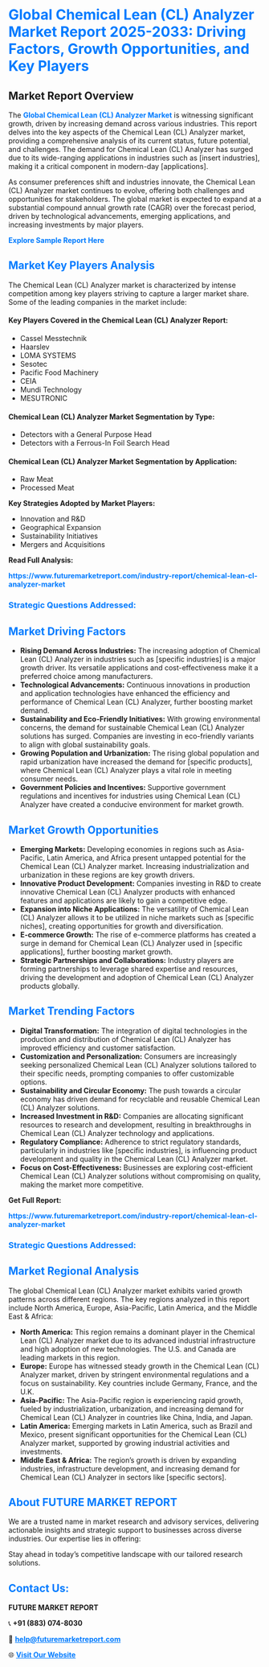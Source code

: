 <h1 style="color: #007BFF;">Global Chemical Lean (CL) Analyzer Market Report 2025-2033: Driving Factors, Growth Opportunities, and Key Players</h1>

<section id="overview">
<h2>Market Report Overview</h2>
<p>The <a href="https://www.futuremarketreport.com/industry-report/chemical-lean-cl-analyzer-market" style="color: #007BFF; text-decoration: none;"><strong>Global Chemical Lean (CL) Analyzer Market</strong></a> is witnessing significant growth, driven by increasing demand across various industries. This report delves into the key aspects of the Chemical Lean (CL) Analyzer market, providing a comprehensive analysis of its current status, future potential, and challenges. The demand for Chemical Lean (CL) Analyzer has surged due to its wide-ranging applications in industries such as [insert industries], making it a critical component in modern-day [applications].</p>
<p>As consumer preferences shift and industries innovate, the Chemical Lean (CL) Analyzer market continues to evolve, offering both challenges and opportunities for stakeholders. The global market is expected to expand at a substantial compound annual growth rate (CAGR) over the forecast period, driven by technological advancements, emerging applications, and increasing investments by major players.</p>
</section>

<section id="overview">
<p><a href="https://www.futuremarketreport.com/request-sample/reportId=32346" style="color: #007BFF; text-decoration: none;"><strong>Explore Sample Report Here</strong></a></p>
</section>

<section id="key-players">
<h2 style="color: #007BFF;">Market Key Players Analysis</h2>
<p>The Chemical Lean (CL) Analyzer market is characterized by intense competition among key players striving to capture a larger market share. Some of the leading companies in the market include:</p>
<h4>Key Players Covered in the Chemical Lean (CL) Analyzer Report:</h4>
<ul><li>Cassel Messtechnik</li><li>Haarslev</li><li>LOMA SYSTEMS</li><li>Sesotec</li><li>Pacific Food Machinery</li><li>CEIA</li><li>Mundi Technology</li><li>MESUTRONIC</li></ul>
<h4>Chemical Lean (CL) Analyzer Market Segmentation by Type:</h4>
<ul><li>Detectors with a General Purpose Head</li><li>Detectors with a Ferrous-In Foil Search Head</li></ul>

<h4>Chemical Lean (CL) Analyzer Market Segmentation by Application:</h4>
<ul><li>Raw Meat</li><li>Processed Meat</li></ul>
<p><strong>Key Strategies Adopted by Market Players:</strong></p>
<ul>
<li>Innovation and R&D</li>
<li>Geographical Expansion</li>
<li>Sustainability Initiatives</li>
<li>Mergers and Acquisitions</li>
</ul>
</section>

<section>
<p><strong>Read Full Analysis: </strong></p><a href="https://www.futuremarketreport.com/industry-report/chemical-lean-cl-analyzer-market" style="color: #007BFF; text-decoration: none;"><strong>https://www.futuremarketreport.com/industry-report/chemical-lean-cl-analyzer-market</strong></a>
<h3 style="color: #007BFF;">Strategic Questions Addressed:</h3>
</section>

<section id="driving-factors">
<h2 style="color: #007BFF;">Market Driving Factors</h2>
<ul>
<li><strong>Rising Demand Across Industries:</strong> The increasing adoption of Chemical Lean (CL) Analyzer in industries such as [specific industries] is a major growth driver. Its versatile applications and cost-effectiveness make it a preferred choice among manufacturers.</li>
<li><strong>Technological Advancements:</strong> Continuous innovations in production and application technologies have enhanced the efficiency and performance of Chemical Lean (CL) Analyzer, further boosting market demand.</li>
<li><strong>Sustainability and Eco-Friendly Initiatives:</strong> With growing environmental concerns, the demand for sustainable Chemical Lean (CL) Analyzer solutions has surged. Companies are investing in eco-friendly variants to align with global sustainability goals.</li>
<li><strong>Growing Population and Urbanization:</strong> The rising global population and rapid urbanization have increased the demand for [specific products], where Chemical Lean (CL) Analyzer plays a vital role in meeting consumer needs.</li>
<li><strong>Government Policies and Incentives:</strong> Supportive government regulations and incentives for industries using Chemical Lean (CL) Analyzer have created a conducive environment for market growth.</li>
</ul>
</section>

<section id="growth-opportunities">
<h2 style="color: #007BFF;">Market Growth Opportunities</h2>
<ul>
<li><strong>Emerging Markets:</strong> Developing economies in regions such as Asia-Pacific, Latin America, and Africa present untapped potential for the Chemical Lean (CL) Analyzer market. Increasing industrialization and urbanization in these regions are key growth drivers.</li>
<li><strong>Innovative Product Development:</strong> Companies investing in R&D to create innovative Chemical Lean (CL) Analyzer products with enhanced features and applications are likely to gain a competitive edge.</li>
<li><strong>Expansion into Niche Applications:</strong> The versatility of Chemical Lean (CL) Analyzer allows it to be utilized in niche markets such as [specific niches], creating opportunities for growth and diversification.</li>
<li><strong>E-commerce Growth:</strong> The rise of e-commerce platforms has created a surge in demand for Chemical Lean (CL) Analyzer used in [specific applications], further boosting market growth.</li>
<li><strong>Strategic Partnerships and Collaborations:</strong> Industry players are forming partnerships to leverage shared expertise and resources, driving the development and adoption of Chemical Lean (CL) Analyzer products globally.</li>
</ul>
</section>

<section id="trending-factors">
<h2 style="color: #007BFF;">Market Trending Factors</h2>
<ul>
<li><strong>Digital Transformation:</strong> The integration of digital technologies in the production and distribution of Chemical Lean (CL) Analyzer has improved efficiency and customer satisfaction.</li>
<li><strong>Customization and Personalization:</strong> Consumers are increasingly seeking personalized Chemical Lean (CL) Analyzer solutions tailored to their specific needs, prompting companies to offer customizable options.</li>
<li><strong>Sustainability and Circular Economy:</strong> The push towards a circular economy has driven demand for recyclable and reusable Chemical Lean (CL) Analyzer solutions.</li>
<li><strong>Increased Investment in R&D:</strong> Companies are allocating significant resources to research and development, resulting in breakthroughs in Chemical Lean (CL) Analyzer technology and applications.</li>
<li><strong>Regulatory Compliance:</strong> Adherence to strict regulatory standards, particularly in industries like [specific industries], is influencing product development and quality in the Chemical Lean (CL) Analyzer market.</li>
<li><strong>Focus on Cost-Effectiveness:</strong> Businesses are exploring cost-efficient Chemical Lean (CL) Analyzer solutions without compromising on quality, making the market more competitive.</li>
</ul>
</section>

<section>
<p><strong>Get Full Report: </strong></p><a href="https://www.futuremarketreport.com/industry-report/chemical-lean-cl-analyzer-market" style="color: #007BFF; text-decoration: none;"><strong>https://www.futuremarketreport.com/industry-report/chemical-lean-cl-analyzer-market</strong></a>
<h3 style="color: #007BFF;">Strategic Questions Addressed:</h3>
</section>


<section id="regional-analysis">
<h2 style="color: #007BFF;">Market Regional Analysis</h2>
<p>The global Chemical Lean (CL) Analyzer market exhibits varied growth patterns across different regions. The key regions analyzed in this report include North America, Europe, Asia-Pacific, Latin America, and the Middle East & Africa:</p>
<ul>
<li><strong>North America:</strong> This region remains a dominant player in the Chemical Lean (CL) Analyzer market due to its advanced industrial infrastructure and high adoption of new technologies. The U.S. and Canada are leading markets in this region.</li>
<li><strong>Europe:</strong> Europe has witnessed steady growth in the Chemical Lean (CL) Analyzer market, driven by stringent environmental regulations and a focus on sustainability. Key countries include Germany, France, and the U.K.</li>
<li><strong>Asia-Pacific:</strong> The Asia-Pacific region is experiencing rapid growth, fueled by industrialization, urbanization, and increasing demand for Chemical Lean (CL) Analyzer in countries like China, India, and Japan.</li>
<li><strong>Latin America:</strong> Emerging markets in Latin America, such as Brazil and Mexico, present significant opportunities for the Chemical Lean (CL) Analyzer market, supported by growing industrial activities and investments.</li>
<li><strong>Middle East & Africa:</strong> The region’s growth is driven by expanding industries, infrastructure development, and increasing demand for Chemical Lean (CL) Analyzer in sectors like [specific sectors].</li>
</ul>
</section>

<footer>
<h2 style="color: #007BFF;">About FUTURE MARKET REPORT</h2>
<p>We are a trusted name in market research and advisory services, delivering actionable insights and strategic support to businesses across diverse industries. Our expertise lies in offering:</p>

<p>Stay ahead in today’s competitive landscape with our tailored research solutions.</p>

<h2 style="color: #007BFF;">Contact Us:</h2>
<p><strong>FUTURE MARKET REPORT</strong></p>
<p>📞 <strong>+91 (883) 074-8030</strong></p>
<p>📧 <strong><a href="mailto:help@futuremarketreport.com" style="color: #007BFF;">help@futuremarketreport.com</a></strong></p>
<p>🌐 <strong><a href="https://www.futuremarketreport.com/" style="color: #007BFF;">Visit Our Website</a></strong></p>
</footer>